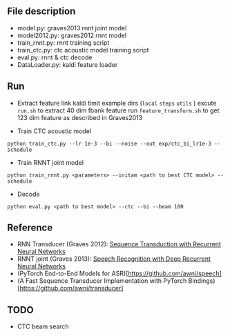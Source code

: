 ## File description
* model.py: graves2013 rnnt joint model
* model2012.py: graves2012 rnnt model
* train_rnnt.py: rnnt training script
* train_ctc.py: ctc acoustic model training script
* eval.py: rnnt & ctc decode
* DataLoader.py: kaldi feature loader

## Run
* Extract feature
link kaldi timit example dirs (`local` `steps` `utils` )
excute `run.sh` to extract 40 dim fbank feature
run `feature_transform.sh` to get 123 dim feature as described in Graves2013

* Train CTC acoustic model
```
python train_ctc.py --lr 1e-3 --bi --noise --out exp/ctc_bi_lr1e-3 --schedule
```

* Train RNNT joint model
```
python train_rnnt.py <parameters> --initam <path to best CTC model> --schedule
```

* Decode 
```
python eval.py <path to best model> --ctc --bi --beam 100
```

## Reference
* RNN Transducer (Graves 2012): [Sequence Transduction with Recurrent Neural Networks](https://arxiv.org/abs/1211.3711)
* RNNT joint (Graves 2013): [Speech Recognition with Deep Recurrent Neural Networks](https://arxiv.org/abs/1303.5778 )
* (PyTorch End-to-End Models for ASR)[https://github.com/awni/speech]
* (A Fast Sequence Transducer Implementation with PyTorch Bindings)[https://github.com/awni/transducer]

## TODO
* CTC beam search